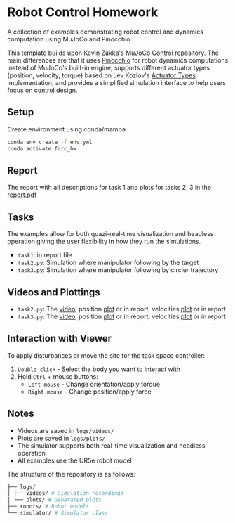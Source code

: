# Robot Control Homework

A collection of examples demonstrating robot control and dynamics computation using MuJoCo and Pinocchio.

This template builds upon Kevin Zakka's [MuJoCo Control](https://github.com/kevinzakka/mjctrl/tree/main) repository. The main differences are that it uses [Pinocchio](https://github.com/stack-of-tasks/pinocchio) for robot dynamics computations instead of MuJoCo's built-in engine, supports different actuator types (position, velocity, torque) based on Lev Kozlov's [Actuator Types](https://github.com/lvjonok/mujoco-actuators-types) implementation, and provides a simplified simulation interface to help users focus on control design.

## Setup

Create environment using conda/mamba: 

```bash
conda env create -f env.yml
conda activate forc_hw
```

## Report

The report with all descriptions for task 1 and plots for tasks 2, 3 in the [report.pdf](report.pdf) 

## Tasks
The examples allow for both quazi-real-time visualization and headless operation giving the user flexibility in how they run the simulations.

- `task1`: in report file
- `task2.py`: Simulation where manipulator following by the target
- `task3.py`: Simulation where manipulator following by circler trajectory
  
## Videos and Plottings

- `task2.py`: The [video](logs/videos/target_moving.mp4), position [plot](logs/plots/target_moving_pos.png) or in report, velocities [plot](logs/plots/target_moving_vel.png) or in report
- `task3.py`: The [video](logs/videos/trajectory.mp4), position [plot](logs/plots/trajectory_pos.png) or in report, velocities [plot](logs/plots/trajectory_vel.png) or in report


## Interaction with Viewer

To apply disturbances or move the site for the task space controller:

1. `Double click` - Select the body you want to interact with
2. Hold `Ctrl` + mouse buttons:
   - `Left mouse` - Change orientation/apply torque
   - `Right mouse` - Change position/apply force


## Notes

- Videos are saved in `logs/videos/`
- Plots are saved in `logs/plots/`
- The simulator supports both real-time visualization and headless operation
- All examples use the UR5e robot model

The structure of the repository is as follows:
```bash
├── logs/
│ ├── videos/ # Simulation recordings
│ └── plots/ # Generated plots
├── robots/ # Robot models
└── simulator/ # Simulator class
```
